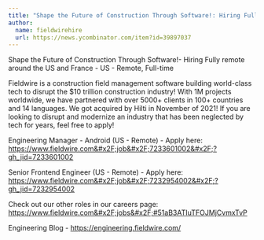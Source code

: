 ```yaml
---
title: "Shape the Future of Construction Through Software!: Hiring Fully remote around the US and France"
author:
  name: fieldwirehire
  url: https://news.ycombinator.com/item?id=39897037
---
```

Shape the Future of Construction Through Software!- Hiring Fully remote around the US and France - US - Remote, Full-time

Fieldwire is a construction field management software building world-class tech to disrupt the $10 trillion construction industry! With 1M projects worldwide, we have partnered with over 5000+ clients in 100+ countries and 14 languages. We got acquired by Hilti in November of 2021! If you are looking to disrupt and modernize an industry that has been neglected by tech for years, feel free to apply!

Engineering Manager - Android (US - Remote) - Apply here: <a href="https:&#x2F;&#x2F;www.fieldwire.com&#x2F;job&#x2F;7233601002&#x2F;?gh_jid=7233601002" rel="nofollow">https:&#x2F;&#x2F;www.fieldwire.com&#x2F;job&#x2F;7233601002&#x2F;?gh_jid=7233601002</a>

Senior Frontend Engineer (US - Remote) - Apply here: <a href="https:&#x2F;&#x2F;www.fieldwire.com&#x2F;job&#x2F;7232954002&#x2F;?gh_jid=7232954002" rel="nofollow">https:&#x2F;&#x2F;www.fieldwire.com&#x2F;job&#x2F;7232954002&#x2F;?gh_jid=7232954002</a>

Check out our other roles in our careers page: <a href="https:&#x2F;&#x2F;www.fieldwire.com&#x2F;jobs&#x2F;#51aB3ATIuTFOJMjCvmxTvP" rel="nofollow">https:&#x2F;&#x2F;www.fieldwire.com&#x2F;jobs&#x2F;#51aB3ATIuTFOJMjCvmxTvP</a>

Engineering Blog - <a href="https:&#x2F;&#x2F;engineering.fieldwire.com&#x2F;" rel="nofollow">https:&#x2F;&#x2F;engineering.fieldwire.com&#x2F;</a>
